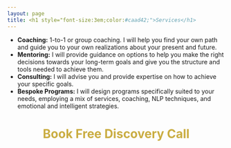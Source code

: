 ```yaml
---
layout: page
title: <h1 style="font-size:3em;color:#caad42;">Services</h1>
---
```


* **Coaching:** 1-to-1 or group coaching. I will help you find your own path and guide you to your own realizations about your present and future.
* **Mentoring:** I will provide guidance on options to help you make the right decisions towards your long-term goals and give you the structure and tools needed to achieve them.
* **Consulting:** I will advise you and provide expertise on how to achieve your specific goals.
* **Bespoke Programs:** I will design programs specifically suited to your needs, employing a mix of services, coaching, NLP techniques, and emotional and intelligent strategies.


<!--<div align="center">
<h1 style="font-size:5em;color:#caad42;">Booking</h1>
</div>

<hr style="height:5px;border-width:5;color:#caad42;text-align:center;background-color:#caad42;">

<div align="center">
<span style="font-size:1em;color:#002950;">Book a Free Consultation</span>
</div>
-->

<div align="center">
<h1 style="font-size:2em;color:#caad42;">Book Free Discovery Call</h1>
</div>

<div id="booking">
<!-- Calendly inline widget begin -->
<div class="calendly-inline-widget" data-url="https://calendly.com/pat-firststepcoaching/coaching-1-2-1" style="min-width:620px;height:1000px;"></div>
<script type="text/javascript" src="https://assets.calendly.com/assets/external/widget.js"></script>
<!-- Calendly inline widget end -->
</div>
